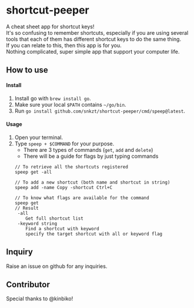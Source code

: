# shortcut-peeper
A cheat sheet app for shortcut keys!  
It's so confusing to remember shortcuts, especially if you are using several tools that each of them has different shortcut keys to do the same thing.  
If you can relate to this, then this app is for you.  
Nothing complicated, super simple app that support your computer life. 

## How to use
#### Install
1. Install go with `brew install go`.
2. Make sure your local `$PATH` contains `~/go/bin`.
3. Run `go install github.com/snkzt/shortcut-peeper/cmd/speep@latest`.
 

#### Usage
1. Open your terminal.
2. Type `speep + $COMMAND` for your purpose.
    - There are 3 types of commands (`get`, `add` and `delete`)
    - There will be a guide for flags by just typing commands
    ```
    // To retrieve all the shortcuts registered
    speep get -all
     
    // To add a new shortcut (both name and shortcut in string)
    speep add -name Copy -shortcut Ctrl+C
    
    // To know what flags are available for the command
    speep get
    // Result
     -all
        Get full shortcut list
     -keyword string
        Find a shortcut with keyword 
        specify the target shortcut with all or keyword flag
    ```

## Inquiry
Raise an issue on github for any inquiries.

## Contributor
Special thanks to @kinbiko!
